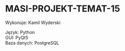 # MASI-PROJEKT-TEMAT-15

Wykonuje: Kamil Wyderski

Język: Python \
GUI: PyQt5 \
Baza danych: PostgreSQL
